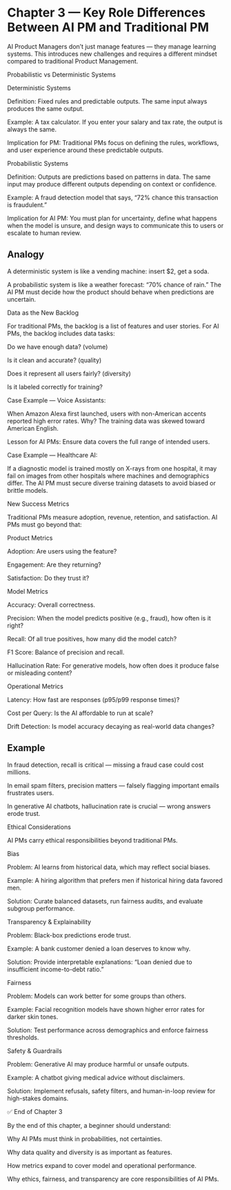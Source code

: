 # Chapter 3 — Key Role Differences Between AI PM and Traditional PM


AI Product Managers don’t just manage features — they manage learning systems. This introduces new challenges and requires a different mindset compared to traditional Product Management.

Probabilistic vs Deterministic Systems

Deterministic Systems

Definition: Fixed rules and predictable outputs. The same input always produces the same output.

Example: A tax calculator. If you enter your salary and tax rate, the output is always the same.

Implication for PM: Traditional PMs focus on defining the rules, workflows, and user experience around these predictable outputs.

Probabilistic Systems

Definition: Outputs are predictions based on patterns in data. The same input may produce different outputs depending on context or confidence.

Example: A fraud detection model that says, “72% chance this transaction is fraudulent.”

Implication for AI PM: You must plan for uncertainty, define what happens when the model is unsure, and design ways to communicate this to users or escalate to human review.

## Analogy

A deterministic system is like a vending machine: insert $2, get a soda.

A probabilistic system is like a weather forecast: “70% chance of rain.” The AI PM must decide how the product should behave when predictions are uncertain.

Data as the New Backlog

For traditional PMs, the backlog is a list of features and user stories. For AI PMs, the backlog includes data tasks:

Do we have enough data? (volume)

Is it clean and accurate? (quality)

Does it represent all users fairly? (diversity)

Is it labeled correctly for training?

Case Example — Voice Assistants:

When Amazon Alexa first launched, users with non-American accents reported high error rates. Why? The training data was skewed toward American English.

Lesson for AI PMs: Ensure data covers the full range of intended users.

Case Example — Healthcare AI:

If a diagnostic model is trained mostly on X-rays from one hospital, it may fail on images from other hospitals where machines and demographics differ. The AI PM must secure diverse training datasets to avoid biased or brittle models.

New Success Metrics

Traditional PMs measure adoption, revenue, retention, and satisfaction. AI PMs must go beyond that:

Product Metrics

Adoption: Are users using the feature?

Engagement: Are they returning?

Satisfaction: Do they trust it?

Model Metrics

Accuracy: Overall correctness.

Precision: When the model predicts positive (e.g., fraud), how often is it right?

Recall: Of all true positives, how many did the model catch?

F1 Score: Balance of precision and recall.

Hallucination Rate: For generative models, how often does it produce false or misleading content?

Operational Metrics

Latency: How fast are responses (p95/p99 response times)?

Cost per Query: Is the AI affordable to run at scale?

Drift Detection: Is model accuracy decaying as real-world data changes?

## Example

In fraud detection, recall is critical — missing a fraud case could cost millions.

In email spam filters, precision matters — falsely flagging important emails frustrates users.

In generative AI chatbots, hallucination rate is crucial — wrong answers erode trust.

Ethical Considerations

AI PMs carry ethical responsibilities beyond traditional PMs.

Bias

Problem: AI learns from historical data, which may reflect social biases.

Example: A hiring algorithm that prefers men if historical hiring data favored men.

Solution: Curate balanced datasets, run fairness audits, and evaluate subgroup performance.

Transparency & Explainability

Problem: Black-box predictions erode trust.

Example: A bank customer denied a loan deserves to know why.

Solution: Provide interpretable explanations: “Loan denied due to insufficient income-to-debt ratio.”

Fairness

Problem: Models can work better for some groups than others.

Example: Facial recognition models have shown higher error rates for darker skin tones.

Solution: Test performance across demographics and enforce fairness thresholds.

Safety & Guardrails

Problem: Generative AI may produce harmful or unsafe outputs.

Example: A chatbot giving medical advice without disclaimers.

Solution: Implement refusals, safety filters, and human-in-loop review for high-stakes domains.

✅ End of Chapter 3

By the end of this chapter, a beginner should understand:

Why AI PMs must think in probabilities, not certainties.

Why data quality and diversity is as important as features.

How metrics expand to cover model and operational performance.

Why ethics, fairness, and transparency are core responsibilities of AI PMs.